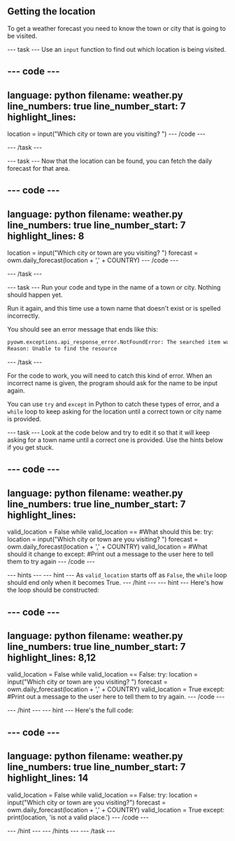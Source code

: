 ## Getting the location

To get a weather forecast you need to know the town or city that is going to be visited.

--- task ---
Use an `input` function to find out which location is being visited.

--- code ---
---
language: python
filename: weather.py
line_numbers: true
line_number_start: 7 
highlight_lines: 
---
location = input("Which city or town are you visiting? ")
--- /code ---

--- /task ---

--- task ---
Now that the location can be found, you can fetch the daily forecast for that area.

--- code ---
---
language: python
filename: weather.py
line_numbers: true
line_number_start: 7 
highlight_lines: 8
---
location = input("Which city or town are you visiting? ")
forecast = owm.daily_forecast(location + ',' + COUNTRY)
--- /code ---

--- /task ---

--- task ---
Run your code and type in the name of a town or city. Nothing should happen yet.

Run it again, and this time use a town name that doesn't exist or is spelled incorrectly.

You should see an error message that ends like this:

```python
pyowm.exceptions.api_response_error.NotFoundError: The searched item was not found.
Reason: Unable to find the resource
```
--- /task ---

For the code to work, you will need to catch this kind of error. When an incorrect name is given, the program should ask for the name to be input again.

You can use `try` and `except` in Python to catch these types of error, and a `while` loop to keep asking for the location until a correct town or city name is provided.

--- task ---
Look at the code below and try to edit it so that it will keep asking for a town name until a correct one is provided. Use the hints below if you get stuck.

--- code ---
---
language: python
filename: weather.py
line_numbers: true
line_number_start: 7 
highlight_lines: 
---
valid_location = False
while valid_location == #What should this be:
    try:
        location = input("Which city or town are you visiting? ")
        forecast = owm.daily_forecast(location + ',' + COUNTRY)
        valid_location = #What should it change to
    except:
        #Print out a message to the user here to tell them to try again
--- /code ---

--- hints --- --- hint ---
As `valid_location` starts off as `False`, the `while` loop should end only when it becomes True.
--- /hint --- --- hint ---
Here's how the loop should be constructed:

--- code ---
---
language: python
filename: weather.py
line_numbers: true
line_number_start: 7 
highlight_lines: 8,12
---
valid_location = False
while valid_location == False:
    try:
        location = input("Which city or town are you visiting? ")
        forecast = owm.daily_forecast(location + ',' + COUNTRY)
        valid_location = True
    except:
        #Print out a message to the user here to tell them to try again.
--- /code ---

--- /hint --- --- hint ---
Here's the full code:

--- code ---
---
language: python
filename: weather.py
line_numbers: true
line_number_start: 7 
highlight_lines: 14
---
valid_location = False
while valid_location == False:
    try:
        location = input("Which city or town are you visiting?")
        forecast = owm.daily_forecast(location + ',' + COUNTRY)
        valid_location = True
    except:
        print(location, 'is not a valid place.')
--- /code ---

--- /hint --- --- /hints ---
--- /task ---
